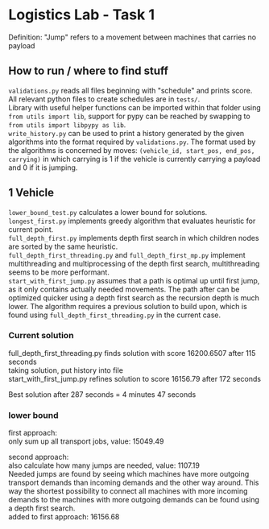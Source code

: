 # Logistics Lab - Task 1

Definition: "Jump" refers to a movement between machines that carries no payload

## How to run / where to find stuff

`validations.py` reads all files beginning with "schedule" and prints score.  
All relevant python files to create schedules are in `tests/`.  
Library with useful helper functions can be imported within that folder using `from utils import lib`, support for pypy can be reached by swapping to `from utils import libpypy as lib`.  
`write_history.py` can be used to print a history generated by the given algorithms into the format required by `validations.py`. The format used by the algorithms is concerned by moves: `(vehicle_id, start_pos, end_pos, carrying)` in which carrying is 1 if the vehicle is currently carrying a payload and 0 if it is jumping.

## 1 Vehicle

`lower_bound_test.py` calculates a lower bound for solutions.  
`longest_first.py` implements greedy algorithm that evaluates heuristic for current point.  
`full_depth_first.py` implements depth first search in which children nodes are sorted by the same heuristic.  
`full_depth_first_threading.py` and `full_depth_first_mp.py` implement multithreading and multiprocessing of the depth first search, multithreading seems to be more performant.  
`start_with_first_jump.py` assumes that a path is optimal up until first jump, as it only contains actually needed movements. The path after can be optimized quicker using a depth first search as the recursion depth is much lower. The algorithm requires a previous solution to build upon, which is found using `full_depth_first_threading.py` in the current case.

### Current solution

full_depth_first_threading.py finds solution with score 16200.6507 after 115 seconds  
taking solution, put history into file  
start_with_first_jump.py refines solution to score 16156.79 after 172 seconds  

Best solution after 287 seconds = 4 minutes 47 seconds  

### lower bound

first approach:  
only sum up all transport jobs, value: 15049.49

second approach:  
also calculate how many jumps are needed, value: 1107.19  
Needed jumps are found by seeing which machines have more outgoing transport demands than incoming demands and the other way around. This way the shortest possibility to connect all machines with more incoming demands to the machines with more outgoing demands can be found using a depth first search.  
added to first approach: 16156.68

